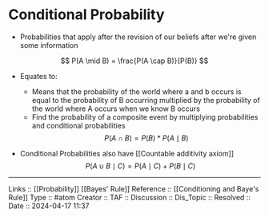 # Conditional Probability

- Probabilities that apply after the revision of our beliefs after we're given some information


$$
 P(A \mid B) = \frac{P(A \cap B)}{P(B)} 
$$

- Equates to:
	- Means that the probability of the world where a and b occurs is equal to the probability of B occurring multiplied by the probability of the world where A occurs when we know B occurs
	- Find the probability of a composite event by multiplying probabilities and conditional probabilities
$$
 P(A \cap B) = {P(B)}*{P(A \mid B)} 
$$

- Conditional Probabilities also have [[Countable additivity axiom]]
	$$
	 P(A \cup B \mid C) = {P(A \mid C)} + {P(B \mid C)} 
	$$
---
Links :: [[Probability]] [[Bayes' Rule]]
Reference :: [[Conditioning and Baye's Rule]]
Type :: #atom
Creator ::
TAF ::
Discussion ::
Dis_Topic :: 
Resolved ::
Date :: 2024-04-17 11:37
